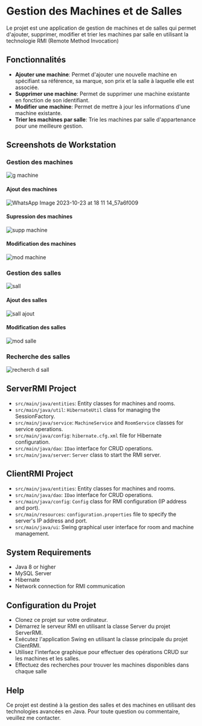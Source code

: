 # Gestion des Machines et de Salles 
Le projet est une application de gestion de machines et de salles qui permet d'ajouter, supprimer, modifier et trier les machines par salle en utilisant la technologie RMI (Remote Method Invocation)

## Fonctionnalités
- **Ajouter une machine**: Permet d'ajouter une nouvelle machine en spécifiant sa référence, sa marque, son prix et la salle à laquelle elle est associée.
- **Supprimer une machine**: Permet de supprimer une machine existante en fonction de son identifiant.
- **Modifier une machine**: Permet de mettre à jour les informations d'une machine existante.
- **Trier les machines par salle**: Trie les machines par salle d'appartenance pour une meilleure gestion.

## Screenshots de Workstation

### Gestion des machines
![g machine](https://github.com/bananaacaat/tp-RMI/assets/147453939/18aca65b-ab4a-4457-aaf7-a2be24635c45)

#### Ajout des machines
![WhatsApp Image 2023-10-23 at 18 11 14_57a6f009](https://github.com/bananaacaat/tp-RMI/assets/147453939/10fa13ab-84fc-4d0f-a1eb-4f36bf48841a)

#### Supression des machines
![supp machine](https://github.com/bananaacaat/tp-RMI/assets/147453939/ef00d4f7-a4b5-4c06-b283-f374f78c93e5)

#### Modification des machines 
![mod machine](https://github.com/bananaacaat/tp-RMI/assets/147453939/69c629bc-325e-49db-a4cc-53abb0002689)

### Gestion des salles
![sall](https://github.com/bananaacaat/tp-RMI/assets/147453939/69097865-8c65-4bdc-b068-7679cc5d87cf)

#### Ajout des salles
![sall ajout](https://github.com/bananaacaat/tp-RMI/assets/147453939/e6312eb6-acbd-433a-ac8f-60e1a60277ff)

#### Modification des salles 
![mod salle](https://github.com/bananaacaat/tp-RMI/assets/147453939/4c26b1fe-aa75-433c-b634-65b92bdfd09e)

### Recherche des salles 
![recherch d sall](https://github.com/bananaacaat/tp-RMI/assets/147453939/5884cceb-edc4-4f46-b2c8-a399f5b85146)


## ServerRMI Project
- `src/main/java/entities`: Entity classes for machines and rooms.
- `src/main/java/util`: `HibernateUtil` class for managing the SessionFactory.
- `src/main/java/service`: `MachineService` and `RoomService` classes for service operations.
- `src/main/java/config`: `hibernate.cfg.xml` file for Hibernate configuration.
- `src/main/java/dao`: `IDao` interface for CRUD operations.
- `src/main/java/server`: `Server` class to start the RMI server.

## ClientRMI Project
- `src/main/java/entities`: Entity classes for machines and rooms.
- `src/main/java/dao`: `IDao` interface for CRUD operations.
- `src/main/java/config`: `Config` class for RMI configuration (IP address and port).
- `src/main/resources`: `configuration.properties` file to specify the server's IP address and port.
- `src/main/java/ui`: Swing graphical user interface for room and machine management.

## System Requirements
- Java 8 or higher
- MySQL Server
- Hibernate
- Network connection for RMI communication

## Configuration du Projet
- Clonez ce projet sur votre ordinateur.
- Démarrez le serveur RMI en utilisant la classe Server du projet ServerRMI.
- Exécutez l'application Swing en utilisant la classe principale du projet ClientRMI.
- Utilisez l'interface graphique pour effectuer des opérations CRUD sur les machines et les salles.
- Effectuez des recherches pour trouver les machines disponibles dans chaque salle

## Help
Ce projet est destiné à la gestion des salles et des machines en utilisant des technologies avancées en Java. Pour toute question ou commentaire, veuillez me contacter.





